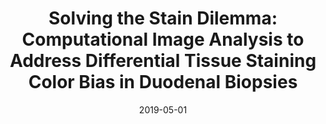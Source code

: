 ---
title: "Solving the Stain Dilemma: Computational Image Analysis to Address Differential Tissue Staining Color Bias in Duodenal Biopsies"
collection: publications
permalink: /publication/2015-10-01-paper-title-number-3
excerpt: 'Celiac disease (CeD) is a chronic immune-mediated disease and the glutenfree diet (GFD) is the only treatment available, which requires significant patient education, lifetime motivation, and strict compliance. Few studies have evaluated GFD adherence and its association with patient outcomes.'
date: 2019-05-01
venue: 'Gastroenterology'
paperurl: 'https://www.gastrojournal.org/article/S0016-5085(19)39255-8/abstract'
citation: 'Syed, Sana, Aman Shrivastava, Karan Kant, Saurav Sengupta, Luke Kang, Marium N. Khan, Najeeha T. Iqbal et al. "Mo1992–solving the stain dilemma: Computational image analysis to address differential tissue staining color bias in duodenal biopsies." Gastroenterology 156, no. 6 (2019): S-914.'
---